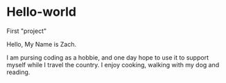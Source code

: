 # Hello-world
First "project"


Hello, My Name is Zach.

I am pursing coding as a hobbie, and one day hope to use it to support myself while I travel the country. I enjoy cooking, walking with my dog and reading.




